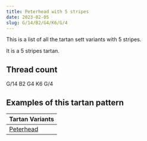 ```yaml
---
title: Peterhead with 5 stripes
date: 2023-02-05
slug: G/14/B2/G4/K6/G/4
---
```

This is a list of all the tartan sett variants with 5 stripes.

It is a 5 stripes tartan.


## Thread count
G/14 B2 G4 K6 G/4

## Examples of this tartan pattern

| Tartan Variants |
|---------------|
| [Peterhead](/variants/g/14/b2/g4/k6/g/4-b304080-g008000-k000000)||
